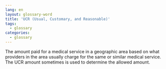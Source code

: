 ```yaml
---
lang: en
layout: glossary-word
title: 'UCR (Usual, Customary, and Reasonable)'
tags:
  - glossary
categories:
  - glossary
---
```

The amount paid for a medical service in a geographic area based on what providers in the area usually charge for the same or similar medical service. The UCR amount sometimes is used to determine the allowed amount.